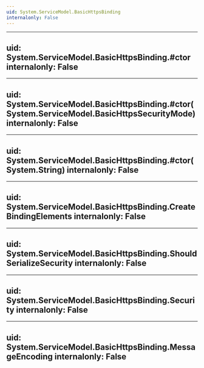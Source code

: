 ```yaml
---
uid: System.ServiceModel.BasicHttpsBinding
internalonly: False
---
```


---
uid: System.ServiceModel.BasicHttpsBinding.#ctor
internalonly: False
---

---
uid: System.ServiceModel.BasicHttpsBinding.#ctor(System.ServiceModel.BasicHttpsSecurityMode)
internalonly: False
---

---
uid: System.ServiceModel.BasicHttpsBinding.#ctor(System.String)
internalonly: False
---

---
uid: System.ServiceModel.BasicHttpsBinding.CreateBindingElements
internalonly: False
---

---
uid: System.ServiceModel.BasicHttpsBinding.ShouldSerializeSecurity
internalonly: False
---

---
uid: System.ServiceModel.BasicHttpsBinding.Security
internalonly: False
---

---
uid: System.ServiceModel.BasicHttpsBinding.MessageEncoding
internalonly: False
---
